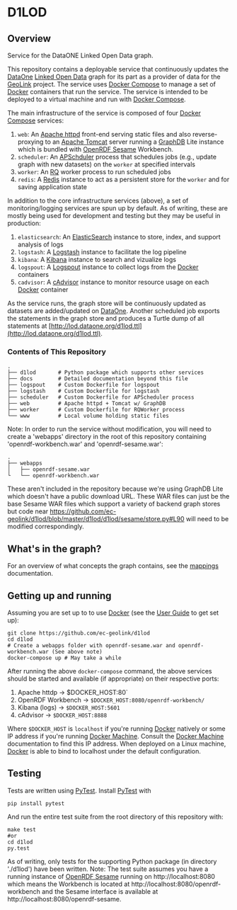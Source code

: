 # D1LOD
## Overview
Service for the DataONE Linked Open Data graph.

This repository contains a deployable service that continuously updates the [DataOne](https://www.dataone.org/) [Linked Open Data](http://linkeddata.org/) graph for its part as a provider of data for the [GeoLink](http://www.geolink.org/) project. The service uses [Docker Compose](https://docs.docker.com/compose/) to manage a set of [Docker](https://www.docker.com/) containers that run the service. The service is intended to be deployed to a virtual machine and run with [Docker Compose](https://docs.docker.com/compose/).

The main infrastructure of the service is composed of four [Docker Compose](https://docs.docker.com/compose/) services:
1. `web`: An [Apache httpd](https://httpd.apache.org/) front-end serving static files and also reverse-proxying to an [Apache Tomcat](http://tomcat.apache.org/) server running a [GraphDB](http://graphdb.ontotext.com/display/GraphDB6/Home) Lite instance which is bundled with [OpenRDF Sesame](http://rdf4j.org) Workbench.
2. `scheduler`: An [APSchduler](https://apscheduler.readthedocs.org) process that schedules jobs (e.g., update graph with new datasets) on the `worker` at specified intervals
3. `worker`: An [RQ](http://python-rq.org/) worker process to run scheduled jobs
4. `redis`: A [Redis](http://redis.io) instance to act as a persistent store for the `worker` and for saving application state

In addition to the core infrastructure services (above), a set of monitoring/logging services are spun up by default. As of writing, these are mostly being used for development and testing but they may be useful in production:

1. `elasticsearch`: An [ElasticSearch](https://www.elastic.co/products/elasticsearch) instance to store, index, and support analysis of logs
2. `logstash`: A [Logstash](https://www.elastic.co/products/logstash) instance to facilitate the log pipeline
3. `kibana`: A [Kibana](https://www.elastic.co/products/kibana) instance to search and vizualize logs
4. `logspout`: A [Logspout](https://github.com/gliderlabs/logspout) instance to collect logs from the [Docker](https://www.docker.com/) containers
5. `cadvisor`: A [cAdvisor](https://github.com/google/cadvisor) instance to monitor resource usage on each [Docker](https://www.docker.com/) container

As the service runs, the graph store will be continuously updated as datasets are added/updated on [DataOne](https://www.dataone.org/). Another scheduled job exports the statements in the graph store and produces a Turtle dump of all statements at [http://lod.dataone.org/d1lod.ttl](http://lod.dataone.org/d1lod.ttl).

### Contents of This Repository

```
.
├── d1lod       # Python package which supports other services
├── docs        # Detailed documentation beyond this file
├── logspout    # Custom Dockerfile for logspout
├── logstash    # Custom Dockerfile for logstash
├── scheduler   # Custom Dockerfile for APScheduler process
├── web         # Apache httpd + Tomcat w/ GraphDB
├── worker      # Custom Dockerfile for RQWorker process
└── www         # Local volume holding static files
```

Note: In order to run the service without modification, you will need to create a 'webapps' directory in the root of this repository containing 'openrdf-workbench.war' and 'openrdf-sesame.war':

```
.
├── webapps
│   ├── openrdf-sesame.war
└   └── openrdf-workbench.war
```

These aren't included in the repository because we're using GraphDB Lite which doesn't have a public download URL. These WAR files can just be the base Sesame WAR files which support a variety of backend graph stores but code near https://github.com/ec-geolink/d1lod/blob/master/d1lod/d1lod/sesame/store.py#L90 will need to be modified correspondingly.


## What's in the graph?

For an overview of what concepts the graph contains, see the [mappings](/docs/mappings.md) documentation.


## Getting up and running

Assuming you are set up to to use [Docker](https://www.docker.com/) (see the [User Guide](https://docs.docker.com/engine/userguide/) to get set up):

```
git clone https://github.com/ec-geolink/d1lod
cd d1lod
# Create a webapps folder with openrdf-sesame.war and openrdf-workbench.war (See above note)
docker-compose up # May take a while
```

After running the above `docker-compose` command, the above services should be started and available (if appropriate) on their respective ports:
1. Apache httdp → $DOCKER_HOST:80`
2. OpenRDF Workbench → `$DOCKER_HOST:8080/openrdf-workbench/`
3. Kibana (logs) → `$DOCKER_HOST:5601`
4. cAdvisor → `$DOCKER_HOST:8888`

Where `$DOCKER_HOST` is `localhost` if you're running [Docker](https://www.docker.com/) natively or some IP address if you're running [Docker Machine](https://docs.docker.com/machine/). Consult the [Docker Machine](https://docs.docker.com/machine/) documentation to find this IP address. When deployed on a Linux machine, [Docker](https://www.docker.com/) is able to bind to localhost under the default configuration.


## Testing

Tests are written using [PyTest](http://pytest.org/latest/). Install [PyTest](http://pytest.org/latest/) with

```
pip install pytest
```

And run the entire test suite from the root directory of this repository with:

```
make test
#or
cd d1lod
py.test
```

As of writing, only tests for the supporting Python package (in directory './d1lod') have been written.
Note: The test suite assumes you have a running instance of [OpenRDF Sesame](http://rdf4j.org) running on http://localhost:8080 which means the Workbench is located at http://localhost:8080/openrdf-workbench and the Sesame interface is available at http://localhost:8080/openrdf-sesame.
